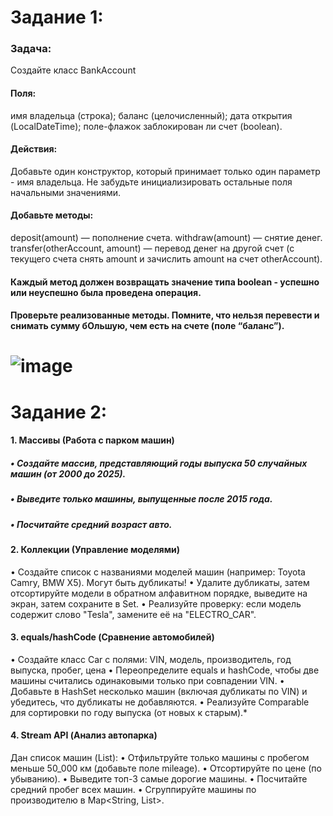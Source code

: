 # Задание 1:
### Задача:
Создайте класс BankAccount 
#### Поля:
имя владельца (строка);
баланс (целочисленный);
дата открытия (LocalDateTime);
поле-флажок заблокирован ли счет (boolean).
#### Действия:
Добавьте один конструктор, который принимает только один параметр - имя владельца. Не забудьте инициализировать остальные поля начальными значениями.
#### Добавьте методы:
deposit(amount) — пополнение счета.
withdraw(amount) — снятие денег.
transfer(otherAccount, amount) — перевод денег на другой счет (с текущего счета снять amount и зачислить amount на счет otherAccount).
#### Каждый метод должен возвращать значение типа boolean - успешно или неуспешно была проведена операция.
#### Проверьте реализованные методы. Помните, что нельзя перевести и снимать сумму бОльшую, чем есть на счете (поле “баланс”).
# ![image](https://github.com/user-attachments/assets/49d03e62-cb7b-490d-9c4d-7766708887d6)

# Задание 2:
#### 1. Массивы (Работа с парком машин)
##### • Создайте массив, представляющий годы выпуска 50 случайных машин (от 2000 до 2025).
 ##### • Выведите только машины, выпущенные после 2015 года.
 ##### • Посчитайте средний возраст авто.
#### 2. Коллекции (Управление моделями)
• Создайте список с названиями моделей машин (например: Toyota Camry, BMW X5). Могут быть дубликаты!
 • Удалите дубликаты, затем отсортируйте модели в обратном алфавитном порядке, выведите на экран, затем сохраните в Set.
 • Реализуйте проверку: если модель содержит слово "Tesla", замените её на "ELECTRO_CAR".
#### 3. equals/hashCode (Сравнение автомобилей)
• Создайте класс Car с полями: VIN, модель, производитель, год выпуска, пробег, цена
• Переопределите equals и hashCode, чтобы две машины считались одинаковыми только при совпадении VIN.
 • Добавьте в HashSet несколько машин (включая дубликаты по VIN) и убедитесь, что дубликаты не добавляются.
 • Реализуйте Comparable<Car> для сортировки по году выпуска (от новых к старым).*
#### 4. Stream API (Анализ автопарка)
Дан список машин (List<Car>):
 • Отфильтруйте только машины с пробегом меньше 50_000 км (добавьте поле mileage).
 • Отсортируйте по цене (по убыванию).
 • Выведите топ-3 самые дорогие машины.
 • Посчитайте средний пробег всех машин.
 • Сгруппируйте машины по производителю в Map<String, List<Car>>.
